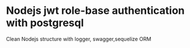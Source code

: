# Nodejs jwt role-base authentication with postgresql
Clean Nodejs structure with logger, swagger,sequelize ORM 
